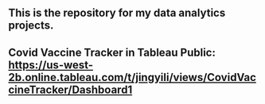 ## This is the repository for my data analytics projects. 
## Covid Vaccine Tracker in Tableau Public: https://us-west-2b.online.tableau.com/t/jingyili/views/CovidVaccineTracker/Dashboard1
